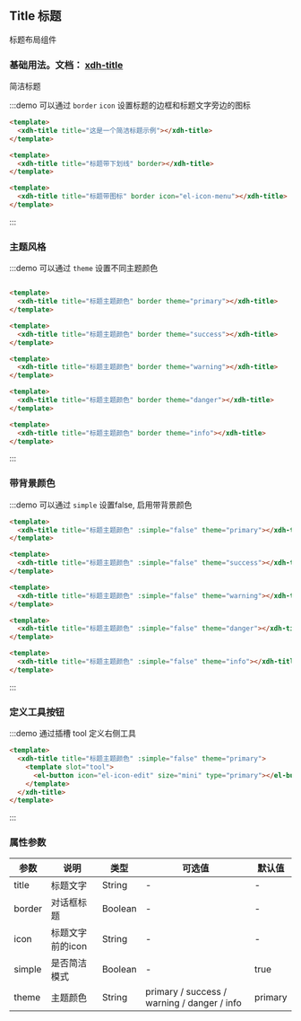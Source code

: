 ## Title 标题

标题布局组件

### 基础用法。文档： [xdh-title](#/src/widgets%2Fmodule-widgets_xdh-title.html)

简洁标题

:::demo 可以通过 `border` `icon` 设置标题的边框和标题文字旁边的图标

```html
<template>
  <xdh-title title="这是一个简洁标题示例"></xdh-title>
</template>

<template>
  <xdh-title title="标题带下划线" border></xdh-title>
</template>

<template>
  <xdh-title title="标题带图标" border icon="el-icon-menu"></xdh-title>
</template>
```
:::

### 主题风格

:::demo 可以通过 `theme` 设置不同主题颜色

```html

<template>
  <xdh-title title="标题主题颜色" border theme="primary"></xdh-title>
</template>

<template>
  <xdh-title title="标题主题颜色" border theme="success"></xdh-title>
</template>

<template>
  <xdh-title title="标题主题颜色" border theme="warning"></xdh-title>
</template>

<template>
  <xdh-title title="标题主题颜色" border theme="danger"></xdh-title>
</template>

<template>
  <xdh-title title="标题主题颜色" border theme="info"></xdh-title>
</template>

```
:::

### 带背景颜色

:::demo 可以通过 `simple` 设置false, 启用带背景颜色

```html
<template>
  <xdh-title title="标题主题颜色" :simple="false" theme="primary"></xdh-title>
</template>

<template>
  <xdh-title title="标题主题颜色" :simple="false" theme="success"></xdh-title>
</template>

<template>
  <xdh-title title="标题主题颜色" :simple="false" theme="warning"></xdh-title>
</template>

<template>
  <xdh-title title="标题主题颜色" :simple="false" theme="danger"></xdh-title>
</template>

<template>
  <xdh-title title="标题主题颜色" :simple="false" theme="info"></xdh-title>
</template>

```
:::

### 定义工具按钮

:::demo 通过插槽 tool 定义右侧工具

```html
<template>
  <xdh-title title="标题主题颜色" :simple="false" theme="primary">
    <template slot="tool">
      <el-button icon="el-icon-edit" size="mini" type="primary"></el-button>
    </template>
  </xdh-title>
</template>
```
:::

### 属性参数

| 参数 | 说明 | 类型 | 可选值 | 默认值 |
|----|----|----|----|----|
| title | 标题文字 | String | - | - |
| border | 对话框标题 | Boolean | - | - |
| icon | 标题文字前的icon | String | - | - |
| simple | 是否简洁模式 | Boolean | - | true |
| theme | 主题颜色 | String | primary / success / warning / danger / info | primary |
